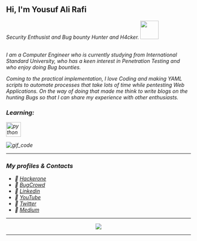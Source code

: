 <h2>Hi, I'm Yousuf Ali Rafi</h2>
<p><em>Security Enthusist and Bug bounty Hunter and H4cker.    <img src="https://media.giphy.com/media/WUlplcMpOCEmTGBtBW/giphy.gif" width="50"><br><br>

<p>
 I am a Computer Engineer who is currently studying from International Standard University, who has a keen interest in Penetration Testing and who enjoy doing Bug bounties.

Coming to the practical implementation, I love Coding and making YAML scripts to automate processes that take lots of time while pentesting Web Applications. On the way of doing that made me think to write blogs on the hunting Bugs so that I can share my experience with other enthusiasts.</p>

<h3 align="left">Learning:</h3>
<p align="left"></a> <a href="https://www.cprogramming.com/" target="_blank"> <img src="https://cdn.worldvectorlogo.com/logos/c.svg" alt="python" width="40" height="40"/> </a> </p>

![gif_code](https://user-images.githubusercontent.com/72573954/125516367-5a76193c-0ca4-4269-bf28-22d95855515d.gif)

*************

### My profiles & Contacts
- 🔰 [Hackerone](https://hackerone.com/yousuf_ali_rafi)
- 🔰 [BugCrowd](https://bugcrowd.com/yousuf_ali_rafi)
- 🔰 [Linkedin](https://www.linkedin.com/in/yousufalirafi/) 
- 🔰 [YouTube](https://youtube.com/)
- 🔰 [Twitter](https://twitter.com/@yousuf_ali_rafi)
- 🔰 [Medium](https://medium.com/)

*************

<p align="center">
<a href="https://github.com/anuraghazra/github-readme-stats"> 
<img src="https://github-readme-stats.vercel.app/api?username=KnightStorm&&show_icons=true&theme=radical"/>
</a>
</p>

*************
